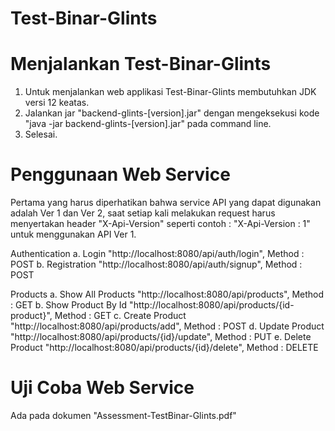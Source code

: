 # Test-Binar-Glints

# Menjalankan Test-Binar-Glints
  1. Untuk menjalankan web applikasi Test-Binar-Glints membutuhkan JDK versi 12 keatas.
  2. Jalankan jar "backend-glints-[version].jar" dengan mengeksekusi kode "java -jar backend-glints-[version].jar" pada command line.
  3. Selesai.

# Penggunaan Web Service
  Pertama yang harus diperhatikan bahwa service API yang dapat digunakan adalah Ver 1 dan Ver 2, saat setiap kali melakukan request harus menyertakan header "X-Api-Version" seperti contoh : "X-Api-Version : 1" untuk menggunakan API Ver 1.
  
Authentication
  a. Login "http://localhost:8080/api/auth/login", Method : POST
  b. Registration "http://localhost:8080/api/auth/signup", Method : POST
  
Products
  a. Show All Products "http://localhost:8080/api/products", Method : GET
  b. Show Product By Id "http://localhost:8080/api/products/{id-product}", Method : GET
  c. Create Product "http://localhost:8080/api/products/add", Method : POST
  d. Update Product "http://localhost:8080/api/products/{id}/update", Method : PUT
  e. Delete Product "http://localhost:8080/api/products/{id}/delete", Method : DELETE

# Uji Coba Web Service
  Ada pada dokumen "Assessment-TestBinar-Glints.pdf"
